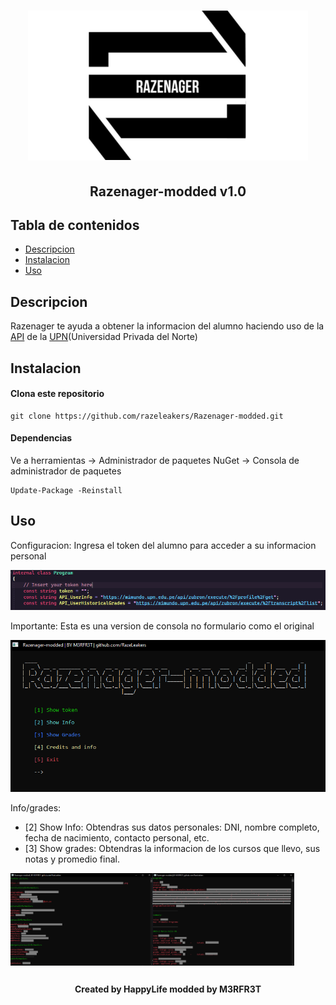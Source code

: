 <h1 align="center"><img src="/images/razenager.png" alt="razenager"></h1>
<h2 align="center">Razenager-modded v1.0</h2>

## Tabla de contenidos

- [Descripcion](#descripcion)
- [Instalacion](#instalacion)
- [Uso](#uso)

## Descripcion

<p>Razenager te ayuda a obtener la informacion del alumno haciendo uso de la <a href="https://aws.amazon.com/es/what-is/api/">API</a> de la <a href="https://www.upn.edu.pe/">UPN</a>(Universidad Privada del Norte)</p>

## Instalacion

#### Clona este repositorio

```
git clone https://github.com/razeleakers/Razenager-modded.git

```

#### Dependencias

<p>Ve a herramientas -> Administrador de paquetes NuGet -> Consola de administrador de paquetes</p>

```
Update-Package -Reinstall

```

## Uso

<p>Configuracion: Ingresa el token del alumno para acceder a su informacion personal</p>
<p><img src="/images/token.png" alt="token"></p>
<p>Importante: Esta es una version de consola no formulario como el original</p>
<p><img src="/images/menu.png" alt="menu"></p>

<p>Info/grades:</p>

- [2] Show Info: Obtendras sus datos personales: DNI, nombre completo, fecha de nacimiento, contacto personal, etc.
- [3] Show grades: Obtendras la informacion de los cursos que llevo, sus notas y promedio final.

<div style="display:flex;">
  <img src="/images/info.png" alt="info" style="width:45%;">
  <img src="/images/grades.png" alt="grades" style="width:45%;">
</div>

##

<h4 align="center">Created by HappyLife modded by M3RFR3T</h1>
